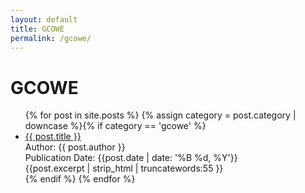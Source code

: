 ```yaml
---
layout: default
title: GCOWE
permalink: /gcowe/
---
```

<h1 class="category-title">GCOWE</h1>
<ul>
  {% for post in site.posts %}
    {% assign category = post.category | downcase %}{% if category == 'gcowe' %}
      <li class="article-list">
        <a href="{{ post.url | prepend: site.baseurl }}">{{ post.title }}</a><br>
        <div class="author">Author: {{ post.author }}</div>
        <div class="publication-date">Publication Date: <time datetime="{{post.date | date: '%F'}}">{{post.date | date: '%B %d, %Y'}}</time></div>
        <div class="excerpt">{{post.excerpt | strip_html | truncatewords:55 }}</div>
      </li>
    {% endif %}
  {% endfor %}
</ul>
